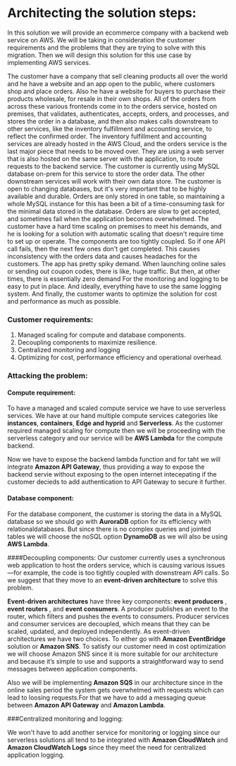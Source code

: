 # Architecting the solution steps:
In this solution we will provide an ecommerce company with a backend web service on AWS.
We will be taking in consideration the customer requirements and the problems that they are
trying to solve with this migration.
Then we will design this solution for this use case by implementing AWS services.

The customer have a company that sell cleaning products all over the world and he have a
website and an app open to the public, where customers shop and place orders.
Also he have a website for buyers to purchase their products wholesale, for resale in
their own shops.
All of the orders from across these various frontends come in to the orders service, 
hosted on premises, that validates, authenticates, accepts, orders, and processes, and 
stores the order in a database, and then also makes calls downstream to other services, like
the inventory fulfillment and accounting service, to reflect the confirmed order.
The inventory fulfillment and accounting services are already hosted in the AWS Cloud, 
and the orders service is the last major piece that needs to be moved over. 
They are using a web server that is also hosted on the same server with the application,
to route requests to the backend service.
The customer is currently using MySQL database on-prem for this service to store the order
data. 
The other downstream services will work with their own data store. The customer is open to 
changing databases, but it's very important that to be highly available and durable. 
Orders are only stored in one table, so maintaining a whole MySQL instance for this has
been a bit of a time-consuming task for the minimal data stored in the database.
Orders are slow to get accepted, and sometimes fail when the application becomes overwhelmed.
The customer have a hard time scaling on premises to meet his demands, and he is looking for
a solution with automatic scaling that doesn't require time to set up or operate. 
The components are too tightly coupled. So if one API call fails, then the next few ones 
don't get completed. This causes inconsistency with the orders data and causes 
headaches for the customers.
The app has pretty spiky demand. When launching online sales or sending out coupon codes,
there is like, huge traffic. But then, at other times, there is essentially zero demand
For the monitoring and logging to be easy to put in place. And ideally, everything have
to use the same logging system.
And finally, the customer wants to optimize the solution for cost and performance as much
as possible.
### Customer requirements:

1. Managed scaling for compute and database components.
2. Decoupling components to maximize resilience.
3. Centralized monitoring and logging
4. Optimizing for cost, performance efficiency and operational overhead.

### Attacking the problem:

#### Compute requirement:
To have a managed and scaled compute service we have to use serverless services.
We have at our hand multiple compute services categories like **instances**, 
**containers**, **Edge and  hyprid** and **Serverless**.
As the customer required managed scaling for compute then we will be proceeding with
the serverless category and our service will be **AWS Lambda** for the compute backend.

Now we have to expose the backend lambda function and for taht we will integrate 
**Amazon API Gateway**, thus providing a way to expose the backend servie without exposing 
to the open internet intecepating if the customer decieds to add authentication to 
API Gateway to secure it further.
	
#### Database component:
For the database component, the customer is storing  the data in a MySQL database so we should go with **AuroraDB** option 
for its efficiency with relationaldatabases. But since there is no complex queries and jointed tables we will choose the 
noSQL option **DynamoDB** as we will also be using **AWS Lambda**.

####Decoupling components:
Our customer currently uses a synchronous web application to host the orders service, which is causing various issues—for 
example, the code is too tightly coupled with downstream API calls. So we suggest that they move to an **event-driven architecture** 
to solve this problem.

**Event-driven architectures** have three key components: **event producers** , **event routers** , and **event consumers**. 
A producer publishes an event to the router, which filters and pushes the events to consumers. 
Producer services and consumer services are decoupled, which means that they can be scaled, updated, and deployed 
independently. 
As event-driven architectures we have two choices. To either go with **Amazon EventBridge** solution or **Amazon SNS**.
To satisfy our customer need in cost optimization we will choose Amazon SNS since it is more suitable for our architecture 
and because it’s simple to use and supports a straightforward way to send messages between application components. 

Also we will be implementing **Amazon SQS** in our architecture since in the online sales period the system gets overwhelmed 
with requests which can lead to loosing requests.For that we have to add a messaging queue between **Amazon API Gateway** and 
**Amazon Lambda**. 

###Centralized monitoring and logging:

We won't have to add another service for monitoring or logging since our serverless solutions all tend to be integrated 
with **Amazon CloudWatch** and **Amazon CloudWatch Logs** since they meet the need for centralized application logging.
